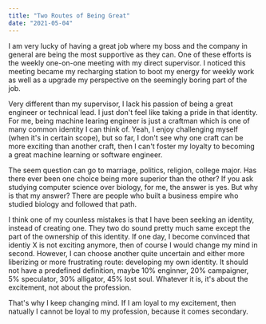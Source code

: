```yaml
---
title: "Two Routes of Being Great"
date: "2021-05-04"
---
```


I am very lucky of having a great job where my boss and the company in general are being the most supportive as they can. One of these efforts is the weekly one-on-one meeting with my direct supervisor. I noticed this meeting became my recharging station to boot my energy for weekly work as well as a upgrade my perspective on the seemingly boring part of the job.

Very different than my supervisor, I lack his passion of being a great engineer or technical lead. I just don't feel like taking a pride in that identity. For me, being machine learing engineer is just a craftman which is one of many common identity I can think of. Yeah, I enjoy challenging myself (when it's in certain scope), but so far, I don't see why one craft can be more exciting than another craft, then I can't foster my loyalty to becoming a great machine learning or software engineer.

The seem question can go to marriage, politics, religion, college major. Has there ever been one choice being more superior than the other? If you ask studying computer science over biology, for me, the answer is yes. But why is that my answer? There are people who built a business empire who studied biology and followed that path.

I think one of my counless mistakes is that I have been seeking an identity, instead of creating one. They two do sound pretty much same except the part of the ownership of this identity. If one day, I become convinced that identiy X is not exciting anymore, then of course I would change my mind in second. However, I can choose another quite uncertain and either more liberizing or more frustrating route: developing my own identity. It should not have a predefined definition, maybe 10% enginner, 20% campaigner, 5% speculator, 30% alligator, 45% lost soul. Whatever it is, it's about the excitement, not about the profession.

That's why I keep changing mind. If I am loyal to my excitement, then natually I cannot be loyal to my profession, because it comes secondary.
